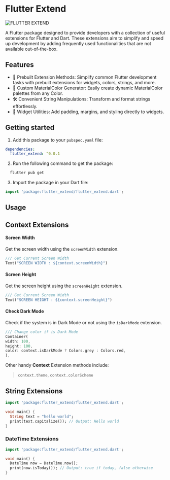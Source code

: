 # Flutter Extend

![FLUTTER EXTEND](https://github.com/user-attachments/assets/b3a4d7ae-e1b6-4f3d-b485-857567a2cc2b)

A Flutter package designed to provide developers with a collection of useful extensions for Flutter and Dart. These extensions aim to simplify and speed up development by adding frequently used functionalities that are not available out-of-the-box.

## Features

* 🚀 Prebuilt Extension Methods: Simplify common Flutter development tasks with prebuilt extensions for widgets, colors, strings, and more.
* 🎨 Custom MaterialColor Generator: Easily create dynamic MaterialColor palettes from any Color.
* 🛠 Convenient String Manipulations: Transform and format strings effortlessly.
* 📏 Widget Utilities: Add padding, margins, and styling directly to widgets.


## Getting started

1. Add this package to your `pubspec.yaml` file:
```yaml
dependencies:
  flutter_extend: ^0.0.1
```
2. Run the following command to get the package:
```bash
  flutter pub get
```

3. Import the package in your Dart file:
```dart
import 'package:flutter_extend/flutter_extend.dart';
```

## Usage
## Context Extensions
#### Screen Width
Get the screen width using the `screenWidth` extension.

```dart
/// Get Current Screen Width
Text("SCREEN WIDTH : ${context.screenWidth}")
```

#### Screen Height
Get the screen height using the `screenHeight` extension.

```dart
/// Get Current Screen Width
Text("SCREEN HEIGHT : ${context.screenHeight}")
```

#### Check Dark Mode
Check if the system is in Dark Mode or not using the `isDarkMode` extension.
```dart
/// Change color if is Dark Mode
Container(
width: 100,
height: 100,
color: context.isDarkMode ? Colors.grey : Colors.red,
),
```

Other handy **Context** Extension methods include: 
> `context.theme`, `context.colorScheme`

## String Extensions
```dart
import 'package:flutter_extend/flutter_extend.dart';

void main() {
  String text = "hello world";
  print(text.capitalize()); // Output: Hello world
}
```

### DateTime Extensions
```dart
import 'package:flutter_extend/flutter_extend.dart';

void main() {
  DateTime now = DateTime.now();
  print(now.isToday()); // Output: true if today, false otherwise
}
```


